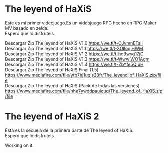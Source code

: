 # The leyend of HaXiS
Este es mi primer videojuego.Es un videojuego RPG hecho en RPG Maker MV basado en zelda.
<br>
Espero que lo disfruteis.

Descargar Zip The leyend of HaXiS V1.0 https://we.tl/t-CJvmnETalI
<br>
Descargar Zip The leyend of HaXiS V1.1 https://we.tl/t-XOllogiHWM
<br>
Descargar Zip The leyend of HaXiS V1.2 https://we.tl/t-hq9wyg17jG
<br>
Descargar Zip The leyend of HaXiS V1.3 https://we.tl/t-WwwiWO1Agm
<br>
Descargar Zip The leyend of HaXiS V1.4 https://we.tl/t-ZbYfe5QIuH
<br>
Descargar Zip The leyend of HaXiS Final (1.5) https://www.mediafire.com/file/ytb7hj1uqjs28fr/The_leyend_of_HaXiS.zip/file
<br>
Descargar Zip The leyend of HaXiS (Pack de todas las versiones) https://www.mediafire.com/file/nhe7ywddpauicuq/The_leyend_of_HaXiS.zip/file

# The leyend of HaXiS 2
Esta es la secuela de la primera parte de The leyend of HaXiS.
<br>
Espero que lo disfruteis

Working on it.
